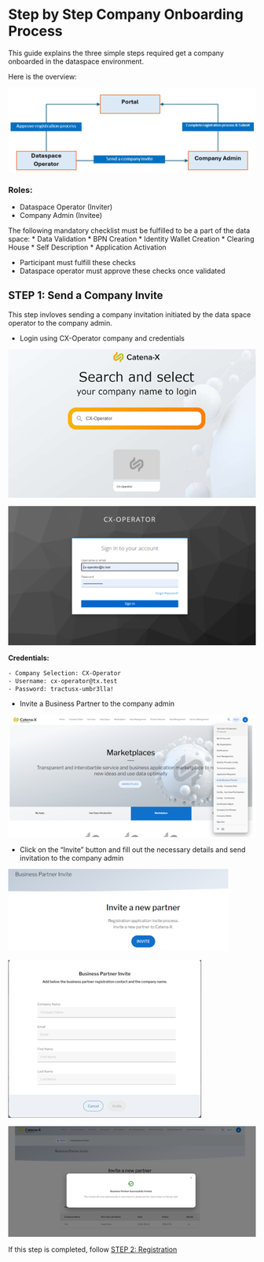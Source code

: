 # Step by Step Company Onboarding Process

This guide explains the three simple steps required get a company onboarded in the dataspace environment.

Here is the overview:

![General Overview](./media/overview.png)

### Roles:
* Dataspace Operator (Inviter)
* Company Admin (Invitee)

The following mandatory checklist must be fulfilled to be a part of the data space:
    * Data Validation
    * BPN Creation
    * Identity Wallet Creation
	* Clearing House
	* Self Description
	* Application Activation
*	Participant must fulfill these checks
*	Dataspace operator must approve these checks once validated


## STEP 1: Send a Company Invite

This step invloves sending a company invitation initiated by the data space operator to the company admin.


- Login using CX-Operator company and credentials

![Company Page](./media/invitation/company-page.png)

![Operator Login Page](./media/invitation/operator-login.png)

**Credentials:**

    - Company Selection: CX-Operator
    - Username: cx-operator@tx.test
    - Password: tractusx-umbr3lla!

- Invite a Business Partner to the company admin

![Invite Business Partner Option](./media/invitation/invite-business-partner.png)

- Click on the “Invite” button and fill out the necessary details and send invitation to the company admin

![Invite New Partner Page](./media/invitation/add-new-partner.png)

![Business Partner Invite Form](./media/invitation/add-new-partner-2.png)

![Partner invited successfully Message](./media/invitation/add-new-partner-3.png)



If this step is completed, follow [STEP 2: Registration](./02_Registration.md)